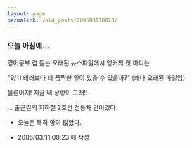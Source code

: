 ```yaml
---
layout: page
permalink: /old_posts/200503110023/
---
```


### 오늘 아침에...

영어공부 겸 듣는 오래된 뉴스파일에서 앵커의 첫 마디는

"9/11 테러보다 더 끔찍한 일이 있을 수 있을까?" (꽤나 오래된 파일임)

물론이지! 지금 내 상황이 그래!!





... 출근길의 지하철 2호선 전동차 안이었다.

* 오늘은 특히 양이 많았다.





- 2005/03/11 00:23 에 작성
